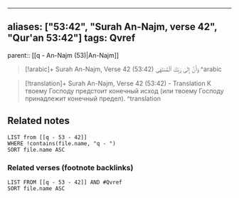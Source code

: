 
---
aliases: ["53:42", "Surah An-Najm, verse 42", "Qur'an 53:42"]
tags: Qvref
---

parent:: [[q - An-Najm (53)|An-Najm]]

> [!arabic]+ Surah An-Najm, Verse 42 (53:42)
> <span class="quran-arabic">وَأَنَّ إِلَىٰ رَبِّكَ ٱلْمُنتَهَىٰ</span>
^arabic

> [!translation]+ Surah An-Najm, Verse 42 (53:42) - Translation
> К твоему Господу предстоит конечный исход (или твоему Господу принадлежит конечный предел).
^translation



## Related notes
```dataview
LIST from [[q - 53 - 42]]
WHERE !contains(file.name, "q - ")
SORT file.name ASC
```

### Related verses (footnote backlinks)
```dataview
LIST FROM [[q - 53 - 42]] AND #Qvref
SORT file.name ASC
```

